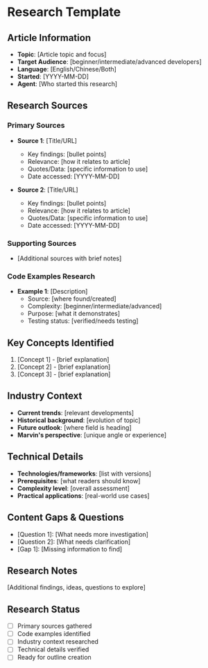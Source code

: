 # Research Template

## Article Information
- **Topic**: [Article topic and focus]
- **Target Audience**: [beginner/intermediate/advanced developers]
- **Language**: [English/Chinese/Both]
- **Started**: [YYYY-MM-DD]
- **Agent**: [Who started this research]

## Research Sources

### Primary Sources
- **Source 1**: [Title/URL]
  - Key findings: [bullet points]
  - Relevance: [how it relates to article]
  - Quotes/Data: [specific information to use]
  - Date accessed: [YYYY-MM-DD]

- **Source 2**: [Title/URL]
  - Key findings: [bullet points]
  - Relevance: [how it relates to article]
  - Quotes/Data: [specific information to use]
  - Date accessed: [YYYY-MM-DD]

### Supporting Sources
- [Additional sources with brief notes]

### Code Examples Research
- **Example 1**: [Description]
  - Source: [where found/created]
  - Complexity: [beginner/intermediate/advanced]
  - Purpose: [what it demonstrates]
  - Testing status: [verified/needs testing]

## Key Concepts Identified
1. [Concept 1] - [brief explanation]
2. [Concept 2] - [brief explanation]
3. [Concept 3] - [brief explanation]

## Industry Context
- **Current trends**: [relevant developments]
- **Historical background**: [evolution of topic]
- **Future outlook**: [where field is heading]
- **Marvin's perspective**: [unique angle or experience]

## Technical Details
- **Technologies/frameworks**: [list with versions]
- **Prerequisites**: [what readers should know]
- **Complexity level**: [overall assessment]
- **Practical applications**: [real-world use cases]

## Content Gaps & Questions
- [Question 1]: [What needs more investigation]
- [Question 2]: [What needs clarification]
- [Gap 1]: [Missing information to find]

## Research Notes
[Additional findings, ideas, questions to explore]

## Research Status
- [ ] Primary sources gathered
- [ ] Code examples identified
- [ ] Industry context researched
- [ ] Technical details verified
- [ ] Ready for outline creation